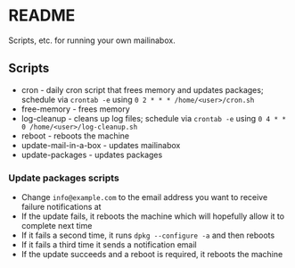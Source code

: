# README #

Scripts, etc. for running your own mailinabox.

## Scripts

* cron - daily cron script that frees memory and updates packages; schedule via `crontab -e` using `0 2 * * * /home/<user>/cron.sh`
* free-memory - frees memory
* log-cleanup - cleans up log files; schedule via `crontab -e` using `0 4 * * 0 /home/<user>/log-cleanup.sh`
* reboot - reboots the machine
* update-mail-in-a-box - updates mailinabox
* update-packages - updates packages

### Update packages scripts

* Change `info@example.com` to the email address you want to receive failure notifications at
* If the update fails, it reboots the machine which will hopefully allow it to complete next time
* If it fails a second time, it runs `dpkg --configure -a` and then reboots
* If it fails a third time it sends a notification email
* If the update succeeds and a reboot is required, it reboots the machine
